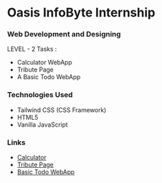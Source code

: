 
# Oasis InfoByte Internship
### Web Development and Designing
LEVEL - 2 Tasks :
 - Calculator WebApp
 - Tribute Page
 - A Basic Todo WebApp

### Technologies Used
 - Tailwind CSS (CSS Framework)
 - HTML5
 - Vanilla JavaScript

### Links
 - [Calculator](https://shivamjaiswal2006101.github.io/Oibsip/Calculator/)
 - [Tribute Page](https://shivamjaiswal2006101.github.io/Oibsip/Tribute%20Page/)
 - [Basic Todo WebApp](https://shivamjaiswal2006101.github.io/Oibsip/Todo%20Web%20App/)